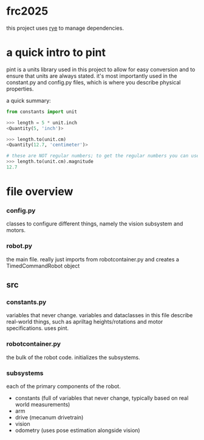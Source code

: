 # frc2025

this project uses [rye](https://rye.astral.sh) to manage dependencies.

# a quick intro to pint
pint is a units library used in this project to allow for easy conversion and to ensure that units are always stated. it's most importantly used in the constant.py and config.py files, which is where you describe physical properties.

a quick summary:
```py
from constants import unit

>>> length = 5 * unit.inch
<Quantity(5, 'inch')>

>>> length.to(unit.cm)
<Quantity(12.7, 'centimeter')>

# these are NOT regular numbers; to get the regular numbers you can use magnitude:
>>> length.to(unit.cm).magnitude
12.7
```

# file overview

### config.py
classes to configure different things, namely the vision subsystem and motors.

### robot.py
the main file. really just imports from robotcontainer.py and creates a TimedCommandRobot object


## src

### constants.py
variables that never change. variables and dataclasses in this file describe real-world things, such as apriltag heights/rotations and motor specifications. uses pint.

### robotcontainer.py
the bulk of the robot code. initializes the subsystems.

### subsystems
each of the primary components of the robot.

- constants (full of variables that never change, typically based on real world measurements)
- arm
- drive (mecanum drivetrain)
- vision
- odometry (uses pose estimation alongside vision)